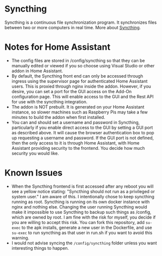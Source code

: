 # Syncthing
Syncthing is a continuous file synchronization program. It synchronizes files between two or more computers in real time.  More about  [Syncthing](https://syncthing.net/).

# Notes for Home Assistant
- The config files are stored in /config/syncthing so that they can be manually edited or viewed if you so choose using Visual Studio or other addon in Home Assistant.
- By default, the Syncthing front end can only be accessed through ingress using the supervisor page for authenticated Home Assistant users.  This is proxied through nginx inside the addon.  However, if you desire, you can set a port for the GUI access on the Add-On configuration page.  This will enable access to the GUI and the Rest API for use with the syncthing integration.
- The addon is NOT prebuilt.  It is generated on your Home Assistant instance, so slower machines such as Raspberry Pis may take a few minutes to build the addon when first installed.
- You can and should set a username and password in Syncthing, particularly if you enable direct access to the GUI by setting a GUI port as described above.  It will cause the browser authentication box to pop up requesting a username and password.  If the GUI port is not defined, then the only access to it is through Home Assistant, with Home Assistant providing security to the frontend.  You decide how much security you would like.

# Known Issues
- When the Syncthing frontend is first accessed after any reboot you will see a yellow notice stating: "Syncthing should not run as a privileged or system user." I am aware of this.
I intentionally chose to keep syncthing running as root.  Syncthing is running on its own docker instance with nginx and nothing else.  Changing the user running Syncthing would
make it impossible to use Syncthing to backup such things as /config, which are owned by root.  I am fine with the risk for myself, you decide if you are willing to accept this
risk.  You can fork this repository, add `su-exec` to the apk installs, generate a new user in the Dockerfile, and use `su-exec` to run syncthing as that user in run.sh if you
want to avoid this warning.
- I would not advise syncing the `/config/syncthing` folder unless you want interesting things to happen.

